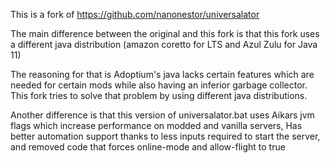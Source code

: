 This is a fork of https://github.com/nanonestor/universalator 

The main difference between the original and this fork is that this fork uses a different java distribution (amazon coretto for LTS and Azul Zulu for Java 11)

The reasoning for that is Adoptium's java lacks certain features which are needed for certain mods while also having an inferior garbage collector. This fork tries to solve that problem by using different java distributions.

Another difference is that this version of universalator.bat uses Aikars jvm flags which increase performance on modded and vanilla servers, Has better automation support thanks to less inputs required to start the server, and removed code that forces online-mode and allow-flight to true
